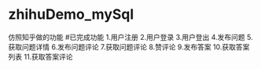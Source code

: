 # zhihuDemo_mySql
仿照知乎做的功能
#已完成功能
1.用户注册
2.用户登录
3.用户登出
4.发布问题
5.获取问题详情
6.发布问题评论
7.获取问题评论
8.赞评论
9.发布答案
10.获取答案列表
11.获取答案评论
